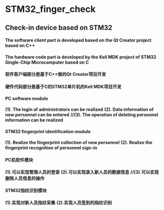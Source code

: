 # STM32_finger_check

## Check-in device based on STM32

#### The software client part is developed based on the Qt Creator project based on C++

#### The hardware code part is developed by the  Keil MDK project of STM32 Single-Chip Microcomputer based on C

#### 软件客户端部分是基于C++做的Qt Creator项目开发

#### 硬件代码部分是基于C的STM32单片机的Keil MDK项目开发

#### PC software module

**(1). The login of administrators can be realized**
**(2). Data information of new personnel can be entered**
**//(3). The operation of deleting personnel information can be realized**

#### STM32 fingerprint identification module

**(1). Realize the fingerprint collection of new personnel**
**(2). Realize the fingerprint recognition of personnel sign-in**

#### PC机软件模块

**(1).可以实现管理人员的登录**
**(2).可以实现录入新人员的数据信息**
**//(3).可以实现删除人员信息的操作**

#### STM32指纹识别模块

**(1).实现对新人员指纹采集**
**(2).实现人员签到的指纹识别**


